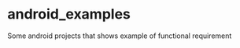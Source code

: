android_examples
================

Some android projects that shows example of functional requirement

